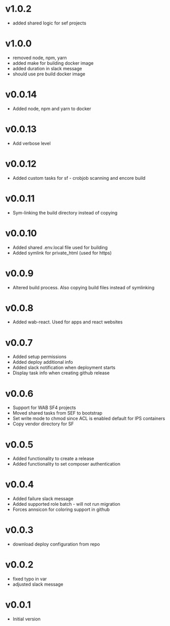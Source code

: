 # v1.0.2
* added shared logic for sef projects

# v1.0.0
* removed node, npm, yarn
* added make for building docker image
* added duration in slack message
* should use pre build docker image

# v0.0.14
* Added node, npm and yarn to docker

# v0.0.13
* Add verbose level

# v0.0.12
* Added custom tasks for sf - crobjob scanning and encore build

# v0.0.11
* Sym-linking the build directory instead of copying

# v0.0.10
* Added shared .env.local file used for building
* Added symlink for private_html (used for https)

# v0.0.9
* Altered build process. Also copying build files instead of symlinking

# v0.0.8
* Added wab-react. Used for apps and react websites 

# v0.0.7
* Added setup permissions
* Added deploy additional info
* Added slack notification when deployment starts
* Display task info when creating github release

# v0.0.6
* Support for WAB SF4 projects
* Moved shared tasks from SEF to bootstrap
* Set write mode to chmod since ACL is enabled default for IPS containers
* Copy vendor directory for SF

# v0.0.5
* Added functionality to create a release
* Added functionality to set composer authentication

# v0.0.4
* Added failure slack message
* Added supported role batch - will not run migration
* Forces annsicon for coloring support in github

# v0.0.3
* download deploy configuration from repo

# v0.0.2
* fixed typo in var
* adjusted slack message

# v0.0.1
* Initial version
